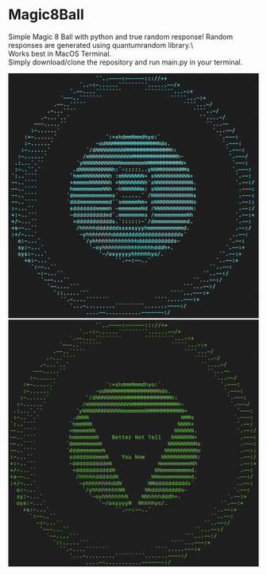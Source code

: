# Magic8Ball

Simple Magic 8 Ball with python and true random response! Random responses are generated using quantumrandom library.\ \
Works best in MacOS Terminal.\
Simply download/clone the repository and run main.py in your terminal.

![alt text](https://github.com/mrezanvari/Magic8Ball/blob/main/demo/img1.png)
![alt text](https://github.com/mrezanvari/Magic8Ball/blob/main/demo/img0.png)
 

